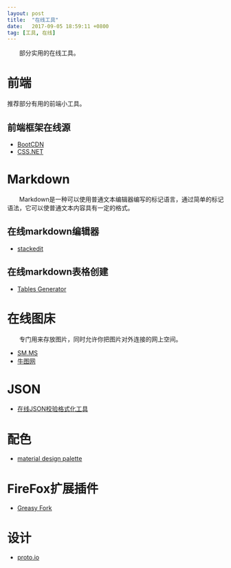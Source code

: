 ```yaml
---
layout: post
title:  "在线工具"
date:   2017-09-05 18:59:11 +0800
tag: [工具, 在线]
---
```


　　部分实用的在线工具。

# 前端

  推荐部分有用的前端小工具。

## 前端框架在线源

 - [BootCDN](http://www.bootcdn.cn/)
 - [CSS.NET](https://www.css.net/)

# Markdown

　　Markdown是一种可以使用普通文本编辑器编写的标记语言，通过简单的标记语法，它可以使普通文本内容具有一定的格式。

## 在线markdown编辑器

 - [stackedit](https://stackedit.io/editor#)

## 在线markdown表格创建

 - [Tables Generator](http://www.tablesgenerator.com/latex_tables)
 
# 在线图床

　　专门用来存放图片，同时允许你把图片对外连接的网上空间。

 - [SM.MS](https://sm.ms/) 
 - [牛图网](http://niupic.com/)
 
# JSON

 - [在线JSON校验格式化工具](http://www.bejson.com/)
 
# 配色

 - [ material design palette](https://www.materialpalette.com/)
 
# FireFox扩展插件

 - [Greasy Fork](https://greasyfork.org/)
 
# 设计

 - [proto.io](https://proto.io/)